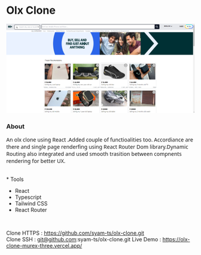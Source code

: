 
<div>
<h1> Olx Clone </h1>
<img src="public/preview.png" />

<h3> About</h3>
<p style="font-family: sans";> 
  An olx clone using React .Added couple of functioalities too. Accordiance are there and single page 
renderfing using React Router Dom library.Dynamic Routing also integrated and used smooth trasition between compnents 
rendering for better UX.
</p>

<br>* Tools </br>
* React</br>
* Typescript</br>
* Tailwind CSS</br>
* React Router</p> 

</br>

<span>Clone HTTPS : </span>
<span>https://github.com/syam-ts/olx-clone.git</span>
</br>
<span>Clone SSH : </span>
<span>git@github.com:syam-ts/olx-clone.git</span>
<span>Live Demo : </span>
<span>https://olx-clone-murex-three.vercel.app/</span>
</div>